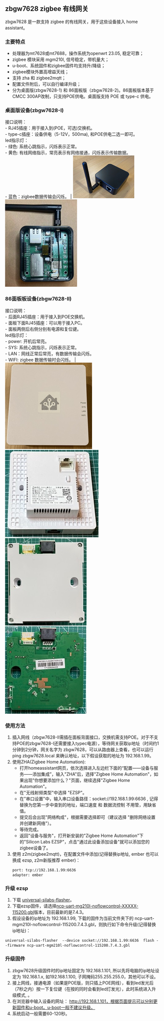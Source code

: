## zbgw7628 zigbee 有线网关

zbgw7628 是一款支持 zigbee 的有线网关，用于这些设备接入 home assistant。

### 主要特点

- 处理器为mt7628或mt7688，操作系统为openwrt 23.05, 稳定可靠；
- zigbee 模块采用 mgm210l, 信号稳定，带机量大；
- u-boot、系统固件和zigbee固件均支持升/降级；
- zigbee模块外置高增益天线；
- 支持 zha 和 zigbee2mqtt；
- 配置文件附后，可以自行编译升级；
- 分为桌面版(zbgw7628-1) 和 86面板版（zbgw7628-2)。86面板版本基于CMCC 300AP改制，只支持POE供电。桌面版支持 POE 或 type-c 供电。

### 桌面版设备(zbgw7628-I)

接口说明：<br> - RJ45插座：用于接入到(POE，可选)交换机。<br> - type-c插座：设备供电（5-12V，500ma), 和POE供电二选一即可。<br>led指示灯：<br>- 绿色: 系统心跳指示，闪烁表示正常。<br>- 黄色: 有线网络指示，常亮表示有网络接通，闪烁表示传输数据。<br> - 蓝色：zigbee数据传输会闪烁。 |  ![体积小巧](/res/zbgw8201.png )![体积小巧](/res/zbgw7628-10.jpg )

### 86面板板设备(zbgw7628-II)

 接口说明：<br> - 后面RJ45插座：用于接入到POE交换机。<br> - 面板下面RJ45插座：可以用于接入PC。<br> - 面板两侧后右侧分别有电源和复位键。<br> led指示灯：<br> - power: 开机后常亮。<br> - SYS: 系统心跳指示，闪烁表示正常。<br> - LAN：网线正常后常亮，有数据传输会闪烁。<br> - WIFI: zigbee 数据传输时会闪烁。 |  ![alt text](/res/zbgw7628-1.jpg) ![alt text](/res/zbgw7628-4.jpg) ![alt text](/res/zbgw7628-3.jpg) ![alt text](/res/zbgw7628-2.jpg)  

### 使用方法
1. 插入网线（zbgw7628-II需插在面板背面接口，交换机需支持POE。对于不支持POE的zbgw7628-I还需要接入typec电源），等待网关获取ip地址（时间约1分钟到2分钟，网关名字为 zbgw7628，可以从路由器上查看，也可以运行 ping zbgw7628.local 来确认地址，以下假设获取的地址为 192.168.1.99。
2. 使用ZHA(Zigbee Home Automation):
    - 打开homeassistant网页，依次选择进入左边栏下面的“配置——设备与服务——添加集成”，输入"ZHA"后，选择"Zigbee Home Automation"，如果出现"你想要添加什么？"页面，继续选择"Zigbee Home Automation"。
    - 在"无线射频类型"中选择 "EZSP"。
    - 在"串口设置"中，输入串口设备路径：socket://192.168.1.99:6636 , 记得替换为您第一步中查到的地址，端口速度 和 数据流控制 不用管，用缺省值。
    - 提交后会出现"网络构成"，根据需要选择即可（建议选择 "删除网络设置并创建新网络"）。
    - 等待完成。
    - 返回"设备与服务"，打开新安装的"Zigbee Home Automation"下的"Silicon Labs EZSP"，点击"通过此设备添加设备"就可以添加您的zigbee设备了。
3. 使用 z2m(zigbee2mqtt)，在配置文件中添加(记得替换ip地址, ember 也可以换成 ezsp, z2m新版推荐 ember)：<br>
    ```
	port: tcp://192.168.1.99:6636
	adapter: ember
    ```

### 升级 ezsp 
1. 下载 [universal-silabs-flasher](https://github.com/NabuCasa/universal-silabs-flasher)。
2. 下载ezsp固件，请选择[ncp-uart-mg210l-noflowcontrol-XXXXX-115200.gbl](https://github.com/dongbh/zigbee)版本，目前最新的是7.4.3。
3. 假设设备的ip地址为 192.168.1.99, 下载的固件为当前文件夹下的 ncp-uart-mgm210l-noflowcontrol-115200.7.4.3.gbl，则执行如下命令升级(记得替换ip地址)：
```
universal-silabs-flasher  --device socket://192.168.1.99:6636  flash --firmware ncp-uart-mgm210l-noflowcontrol-115200.7.4.3.gbl
```

### 升级固件
1. zbgw7628升级固件时的ip地址固定为 192.168.1.101, 所以先将电脑的ip地址设定为 192.168.1.x, 如192.168.1.100, 子网掩码255.255.255.0，其他可以不设。
2. 接上网线，接通电源（如果是POE版，则只插上POE网线），看到led发光后（7秒之内）按一下复位键（在按的同时会看到led灯发光），此时系统进入升级模式, 。
3. 在浏览器中输入设备的网址： http://192.168.1.101，根据页面提示可以分别更新固件和u-boot。u-boot一般不建议升级。
4. 系统启动一般需要60-120秒。
